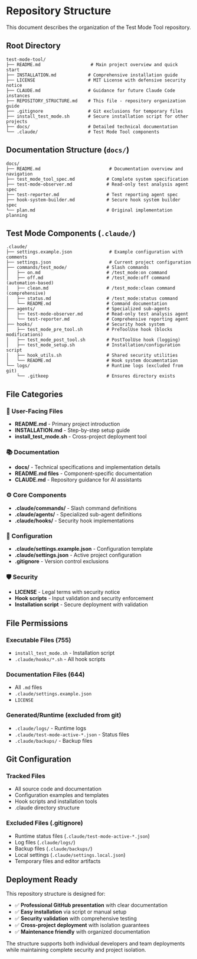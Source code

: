 # Repository Structure

This document describes the organization of the Test Mode Tool repository.

## Root Directory

```
test-mode-tool/
├── README.md                   # Main project overview and quick start
├── INSTALLATION.md            # Comprehensive installation guide
├── LICENSE                    # MIT License with defensive security notice
├── CLAUDE.md                  # Guidance for future Claude Code instances
├── REPOSITORY_STRUCTURE.md    # This file - repository organization guide
├── .gitignore                 # Git exclusions for temporary files
├── install_test_mode.sh       # Secure installation script for other projects
├── docs/                      # Detailed technical documentation
└── .claude/                   # Test Mode Tool components
```

## Documentation Structure (`docs/`)

```
docs/
├── README.md                          # Documentation overview and navigation
├── test_mode_tool_spec.md            # Complete system specification
├── test-mode-observer.md             # Read-only test analysis agent spec
├── test-reporter.md                  # Test reporting agent spec
├── hook-system-builder.md            # Secure hook system builder spec
└── plan.md                           # Original implementation planning
```

## Test Mode Components (`.claude/`)

```
.claude/
├── settings.example.json              # Example configuration with comments
├── settings.json                      # Current project configuration
├── commands/test_mode/               # Slash commands
│   ├── on.md                         # /test_mode:on command
│   ├── off.md                        # /test_mode:off command (automation-based)
│   ├── clean.md                      # /test_mode:clean command (comprehensive)
│   ├── status.md                     # /test_mode:status command
│   └── README.md                     # Command documentation
├── agents/                           # Specialized sub-agents
│   ├── test-mode-observer.md         # Read-only test analysis agent
│   └── test-reporter.md              # Comprehensive reporting agent
├── hooks/                            # Security hook system
│   ├── test_mode_pre_tool.sh         # PreToolUse hook (blocks modifications)
│   ├── test_mode_post_tool.sh        # PostToolUse hook (logging)
│   ├── test_mode_setup.sh            # Installation/configuration script
│   ├── hook_utils.sh                 # Shared security utilities
│   └── README.md                     # Hook system documentation
└── logs/                             # Runtime logs (excluded from git)
    └── .gitkeep                      # Ensures directory exists
```

## File Categories

### 🚀 User-Facing Files
- **README.md** - Primary project introduction
- **INSTALLATION.md** - Step-by-step setup guide
- **install_test_mode.sh** - Cross-project deployment tool

### 📚 Documentation
- **docs/** - Technical specifications and implementation details
- **README.md files** - Component-specific documentation
- **CLAUDE.md** - Repository guidance for AI assistants

### ⚙️ Core Components
- **.claude/commands/** - Slash command definitions
- **.claude/agents/** - Specialized sub-agent definitions
- **.claude/hooks/** - Security hook implementations

### 🔧 Configuration
- **.claude/settings.example.json** - Configuration template
- **.claude/settings.json** - Active project configuration
- **.gitignore** - Version control exclusions

### 🛡️ Security
- **LICENSE** - Legal terms with security notice
- **Hook scripts** - Input validation and security enforcement
- **Installation script** - Secure deployment with validation

## File Permissions

### Executable Files (755)
- `install_test_mode.sh` - Installation script
- `.claude/hooks/*.sh` - All hook scripts

### Documentation Files (644)
- All `.md` files
- `.claude/settings.example.json`
- `LICENSE`

### Generated/Runtime (excluded from git)
- `.claude/logs/` - Runtime logs
- `.claude/test-mode-active-*.json` - Status files
- `.claude/backups/` - Backup files

## Git Configuration

### Tracked Files
- All source code and documentation
- Configuration examples and templates
- Hook scripts and installation tools
- .claude directory structure

### Excluded Files (.gitignore)
- Runtime status files (`.claude/test-mode-active-*.json`)
- Log files (`.claude/logs/`)
- Backup files (`.claude/backups/`)
- Local settings (`.claude/settings.local.json`)
- Temporary files and editor artifacts

## Deployment Ready

This repository structure is designed for:
- ✅ **Professional GitHub presentation** with clear documentation
- ✅ **Easy installation** via script or manual setup
- ✅ **Security validation** with comprehensive testing
- ✅ **Cross-project deployment** with isolation guarantees
- ✅ **Maintenance friendly** with organized documentation

The structure supports both individual developers and team deployments while maintaining complete security and project isolation.